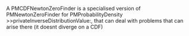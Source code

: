 A PMCDFNewtonZeroFinder is a specialised version of PMNewtonZeroFinder for PMProbabilityDensity >>privateInverseDistributionValue:, that can deal with problems that can arise there (it doesnt diverge on a CDF)